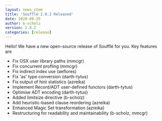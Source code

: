 ```yaml
---
layout: news_item
title: 'Soufflé 2.0.2 Released'
date: 2020-09-25
author: b-scholz
version: 2.0.2
categories: [release]
---
```

Hello! We have a new open-source release of Soufflé for you. Key features are

  * Fix OSX user library paths (mmcgr)
  * Fix concurrent profling (mmcgr)
  * Fix indirect index use (aeflores)
  * Fix 'as' type conversion (darth-tytus)
  * Fix output of hint statistics (azreika)
  * Implement Record/ADT user-defined functors (darth-tytus)
  * Optimise ADT encoding (darth-tytus)
  * Added limitsize directive (b-scholz)
  * Add heuristic-based clause reordering (azreika)
  * Enhanced Magic Set transformation (azreika)
  * Restructuring for readability and maintainability (b-scholz, mmcgr)
